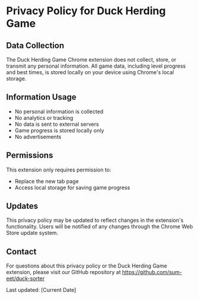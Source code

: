 # Privacy Policy for Duck Herding Game

## Data Collection

The Duck Herding Game Chrome extension does not collect, store, or transmit any personal information. All game data, including level progress and best times, is stored locally on your device using Chrome's local storage.

## Information Usage

- No personal information is collected
- No analytics or tracking
- No data is sent to external servers
- Game progress is stored locally only
- No advertisements

## Permissions

This extension only requires permission to:
- Replace the new tab page
- Access local storage for saving game progress

## Updates

This privacy policy may be updated to reflect changes in the extension's functionality. Users will be notified of any changes through the Chrome Web Store update system.

## Contact

For questions about this privacy policy or the Duck Herding Game extension, please visit our GitHub repository at https://github.com/sum-eet/duck-sorter

Last updated: [Current Date] 